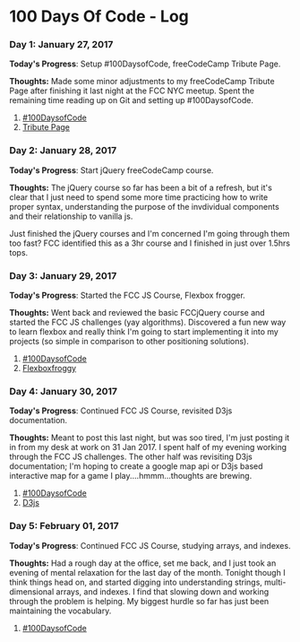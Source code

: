 # 100 Days Of Code - Log

<!-- ORIGINAL CODE -->
<!-- ### Day 1: January 27, 2017 (Example 1)
##### (delete me or comment me out)

**Today's Progress**: Fixed CSS, worked on canvas functionality for the app.

**Thoughts:** I really struggled with CSS, but, overall, I feel like I am slowly getting better at it. Canvas is still new for me, but I managed to figure out some basic functionality.

**Link to work:** [Calculator App](http://www.example.com)

### Day 0: February 30, 2016 (Example 2)
##### (delete me or comment me out)

**Today's Progress**: Fixed CSS, worked on canvas functionality for the app.

**Thoughts**: I really struggled with CSS, but, overall, I feel like I am slowly getting better at it. Canvas is still new for me, but I managed to figure out some basic functionality.

**Link(s) to work**: [Calculator App](http://www.example.com)


### Day 1: June 27, Monday

**Today's Progress**: I've gone through many exercises on FreeCodeCamp.

**Thoughts** I've recently started coding, and it's a great feeling when I finally solve an algorithm challenge after a lot of attempts and hours spent.

**Link(s) to work**
1. [Find the Longest Word in a String](https://www.freecodecamp.com/challenges/find-the-longest-word-in-a-string)
2. [Title Case a Sentence](https://www.freecodecamp.com/challenges/title-case-a-sentence) -->

### Day 1: January 27, 2017
<!-- ##### (delete me or comment me out) -->

**Today's Progress**: Setup #100DaysofCode, freeCodeCamp Tribute Page.

**Thoughts:** Made some minor adjustments to my freeCodeCamp Tribute Page after finishing it last night at the FCC NYC meetup. Spent the remaining time reading up on Git and setting up #100DaysofCode.

1. [#100DaysofCode](https://github.com/nashkell/100-days-of-code)
2. [Tribute Page](https://codepen.io/nashkell/pen/QdvBvr)


### Day 2: January 28, 2017
<!-- ##### (delete me or comment me out) -->

**Today's Progress**: Start jQuery freeCodeCamp course.

**Thoughts:** The jQuery course so far has been a bit of a refresh, but it's clear that I just need to spend some more time practicing how to write proper syntax, understanding the purpose of the invdividual components and their relationship to vanilla js.

Just finished the jQuery courses and I'm concerned I'm going through them too fast? FCC identified this as a 3hr course and I finished in just over 1.5hrs tops. 


### Day 3: January 29, 2017

**Today's Progress**: Started the FCC JS Course, Flexbox frogger.

**Thoughts:** Went back and reviewed the basic FCCjQuery course and started the FCC JS challenges (yay algorithms). Discovered a fun new way to learn flexbox and really think I'm going to start implementing it into my projects (so simple in comparison to other positioning solutions).

1. [#100DaysofCode](https://github.com/nashkell/100-days-of-code)
2. [Flexboxfroggy](http://flexboxfroggy.com/)


### Day 4: January 30, 2017

**Today's Progress**: Continued FCC JS Course, revisited D3js documentation.

**Thoughts:** Meant to post this last night, but was soo tired, I'm just posting it in from my desk at work on 31 Jan 2017. I spent half of my evening working through the FCC JS challenges. The other half was revisiting D3js documentation; I'm hoping to create a google map api or D3js based interactive map for a game I play....hmmm...thoughts are brewing.

1. [#100DaysofCode](https://github.com/nashkell/100-days-of-code)
2. [D3js](https://d3js.org/)


### Day 5: February 01, 2017

**Today's Progress**: Continued FCC JS Course, studying arrays, and indexes.

**Thoughts:** Had a rough day at the office, set me back, and I just took an evening of mental relaxation for the last day of the month. Tonight though I think things head on, and started digging into understanding strings, multi-dimensional arrays, and indexes. I find that slowing down and working through the problem is helping. My biggest hurdle so far has just been maintaining the vocabulary.

1. [#100DaysofCode](https://github.com/nashkell/100-days-of-code)



